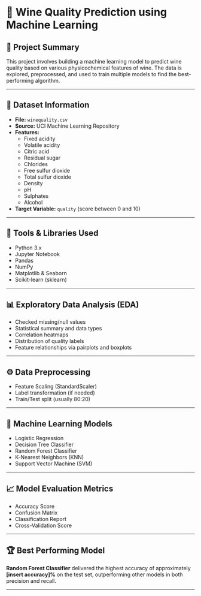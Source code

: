 # 🍷 Wine Quality Prediction using Machine Learning

## 📌 Project Summary
This project involves building a machine learning model to predict wine quality based on various physicochemical features of wine. The data is explored, preprocessed, and used to train multiple models to find the best-performing algorithm.

---

## 📂 Dataset Information

- **File:** `winequality.csv`
- **Source:** UCI Machine Learning Repository
- **Features:**  
  - Fixed acidity  
  - Volatile acidity  
  - Citric acid  
  - Residual sugar  
  - Chlorides  
  - Free sulfur dioxide  
  - Total sulfur dioxide  
  - Density  
  - pH  
  - Sulphates  
  - Alcohol  
- **Target Variable:** `quality` (score between 0 and 10)

---

## 🔧 Tools & Libraries Used

- Python 3.x
- Jupyter Notebook
- Pandas
- NumPy
- Matplotlib & Seaborn
- Scikit-learn (sklearn)

---

## 📊 Exploratory Data Analysis (EDA)

- Checked missing/null values
- Statistical summary and data types
- Correlation heatmaps
- Distribution of quality labels
- Feature relationships via pairplots and boxplots

---

## ⚙️ Data Preprocessing

- Feature Scaling (StandardScaler)
- Label transformation (if needed)
- Train/Test split (usually 80:20)

---

## 🤖 Machine Learning Models

- Logistic Regression
- Decision Tree Classifier
- Random Forest Classifier
- K-Nearest Neighbors (KNN)
- Support Vector Machine (SVM)

---

## 📈 Model Evaluation Metrics

- Accuracy Score
- Confusion Matrix
- Classification Report
- Cross-Validation Score

---

## 🏆 Best Performing Model

**Random Forest Classifier** delivered the highest accuracy of approximately **[insert accuracy]%** on the test set, outperforming other models in both precision and recall.

---
